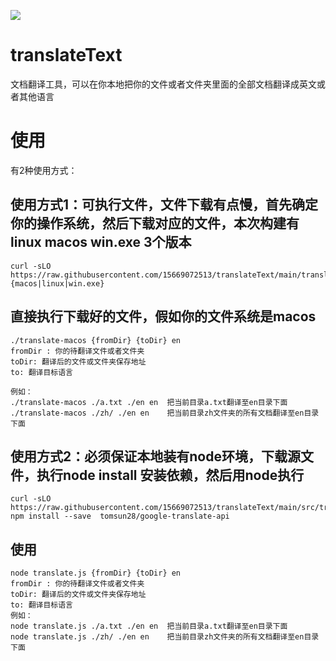 ![](./assets/logo.svg)
# translateText

文档翻译工具，可以在你本地把你的文件或者文件夹里面的全部文档翻译成英文或者其他语言


# 使用
有2种使用方式：
## 使用方式1：可执行文件，文件下载有点慢，首先确定你的操作系统，然后下载对应的文件，本次构建有linux macos win.exe 3个版本
````
curl -sLO https://raw.githubusercontent.com/15669072513/translateText/main/translate-{macos|linux|win.exe}
````
## 直接执行下载好的文件，假如你的文件系统是macos
````
./translate-macos {fromDir} {toDir} en
fromDir : 你的待翻译文件或者文件夹
toDir: 翻译后的文件或文件夹保存地址
to: 翻译目标语言

例如：
./translate-macos ./a.txt ./en en  把当前目录a.txt翻译至en目录下面
./translate-macos ./zh/ ./en en    把当前目录zh文件夹的所有文档翻译至en目录下面
````



##  使用方式2：必须保证本地装有node环境，下载源文件，执行node install 安装依赖，然后用node执行
````
curl -sLO https://raw.githubusercontent.com/15669072513/translateText/main/src/translate.js
npm install --save  tomsun28/google-translate-api    
````
## 使用 
````
node translate.js {fromDir} {toDir} en
fromDir : 你的待翻译文件或者文件夹
toDir: 翻译后的文件或文件夹保存地址
to: 翻译目标语言
例如：
node translate.js ./a.txt ./en en  把当前目录a.txt翻译至en目录下面
node translate.js ./zh/ ./en en    把当前目录zh文件夹的所有文档翻译至en目录下面
````